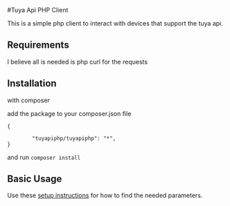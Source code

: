 #Tuya Api PHP Client

This is a simple php client to interact with devices that support the tuya api.

## Requirements

I believe all is needed is php curl for the requests

## Installation

with composer

add the package to your composer.json file

```"require": 
{

        "tuyapiphp/tuyapiphp": "*",
}
```

and run `composer install`

## Basic Usage

Use these [setup instructions](https://github.com/codetheweb/tuyapi/blob/master/docs/SETUP.md) for how to find the needed parameters.
